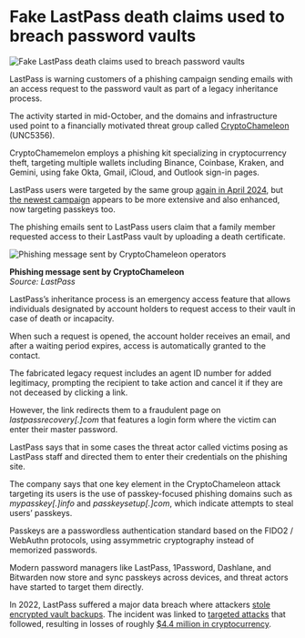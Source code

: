 # Fake LastPass death claims used to breach password vaults

![Fake LastPass death claims used to breach password vaults](https://www.bleepstatic.com/content/hl-images/2024/01/03/LastPass-headpic.jpg)

LastPass is warning customers of a phishing campaign sending emails with an access request to the password vault as part of a legacy inheritance process.

The activity started in mid-October, and the domains and infrastructure used point to a financially motivated threat group called [CryptoChameleon](https://www.bleepingcomputer.com/news/security/hackers-target-fcc-crypto-firms-in-advanced-okta-phishing-attacks/) (UNC5356).

CryptoChamemelon employs a phishing kit specializing in cryptocurrency theft, targeting multiple wallets including Binance, Coinbase, Kraken, and Gemini, using fake Okta, Gmail, iCloud, and Outlook sign-in pages.

LastPass users were targeted by the same group [again in April 2024](https://www.bleepingcomputer.com/news/security/cybercriminals-pose-as-lastpass-staff-to-hack-password-vaults/), but [the newest campaign](https://blog.lastpass.com/posts/possible-cryptochameleon-social-engineering-campaign-targeting-lastpass-customers-and-more) appears to be more extensive and also enhanced, now targeting passkeys too.

The phishing emails sent to LastPass users claim that a family member requested access to their LastPass vault by uploading a death certificate.

![Phishing message sent by CryptoChameleon operators](https://www.bleepstatic.com/images/news/u/1220909/2025/October/messege.jpg)

**Phishing message sent by CryptoChameleon**  
_Source: LastPass_

LastPass’s inheritance process is an emergency access feature that allows individuals designated by account holders to request access to their vault in case of death or incapacity.

When such a request is opened, the account holder receives an email, and after a waiting period expires, access is automatically granted to the contact.

The fabricated legacy request includes an agent ID number for added legitimacy, prompting the recipient to take action and cancel it if they are not deceased by clicking a link.

However, the link redirects them to a fraudulent page on _lastpassrecovery\[.\]com_ that features a login form where the victim can enter their master password.

LastPass says that in some cases the threat actor called victims posing as LastPass staff and directed them to enter their credentials on the phishing site.

The company says that one key element in the CryptoChameleon attack targeting its users is the use of passkey-focused phishing domains such as _mypasskey\[.\]info_ and _passkeysetup\[.\]com_, which indicate attempts to steal users’ passkeys.

Passkeys are a passwordless authentication standard based on the FIDO2 / WebAuthn protocols, using assymmetric cryptography instead of memorized passwords.

Modern password managers like LastPass, 1Password, Dashlane, and Bitwarden now store and sync passkeys across devices, and threat actors have started to target them directly.

In 2022, LastPass suffered a major data breach where attackers [stole encrypted vault backups](https://www.bleepingcomputer.com/news/security/lastpass-hackers-stole-customer-vault-data-in-cloud-storage-breach/). The incident was linked to [targeted attacks](https://www.bleepingcomputer.com/news/security/lastpass-devops-engineer-hacked-to-steal-password-vault-data-in-2022-breach/) that followed, resulting in losses of roughly [$4.4 million in cryptocurrency](https://www.bleepingcomputer.com/news/security/lastpass-breach-linked-to-theft-of-44-million-in-crypto/).